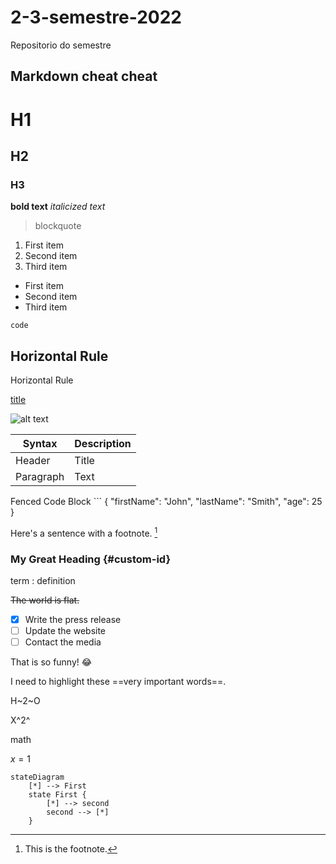 # 2-3-semestre-2022

Repositorio do semestre

## Markdown cheat cheat 

# H1
## H2
### H3

**bold text**
*italicized text*
> blockquote

1. First item
2. Second item
3. Third item

- First item
- Second item
- Third item

`code`

Horizontal Rule
---
Horizontal Rule

[title](https://www.example.com)

![alt text](image.jpg)

| Syntax | Description |
| ----------- | ----------- |
| Header | Title |
| Paragraph | Text |

Fenced Code Block
	```
{
  "firstName": "John",
  "lastName": "Smith",
  "age": 25
}

Here's a sentence with a footnote. [^1]

[^1]: This is the footnote.

### My Great Heading {#custom-id}

term
: definition

~~The world is flat.~~

- [x] Write the press release
- [ ] Update the website
- [ ] Contact the media

That is so funny! :joy:

I need to highlight these ==very important words==.

H~2~O

X^2^

math
<p>

$x=1$

<p>

```mermaid
stateDiagram
    [*] --> First
    state First {
        [*] --> second
        second --> [*]
    }
```

